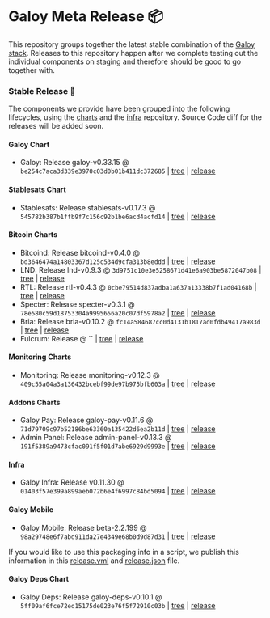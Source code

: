 # Galoy Meta Release 📦

This repository groups together the latest stable combination of the [Galoy stack](https://github.com/GaloyMoney/awesome-galoy#tech-components).
Releases to this repository happen after we complete testing out the individual components on staging and therefore should be good to go together with.

### Stable Release 🎉

The components we provide have been grouped into the following lifecycles, using the [charts](https://github.com/GaloyMoney/charts) and the [infra](https://github.com/GaloyMoney/galoy-infra) repository.
Source Code diff for the releases will be added soon.

#### Galoy Chart
- Galoy: Release galoy-v0.33.15 @ `be254c7aca3d339e3970c03d0b01b411dc372685` | [tree](https://github.com/GaloyMoney/charts/tree/be254c7aca3d339e3970c03d0b01b411dc372685/charts/galoy) | [release](https://github.com/GaloyMoney/charts/releases/tag/galoy-v0.33.15)

#### Stablesats Chart
- Stablesats: Release stablesats-v0.17.3 @ `545782b387b1ffb9f7c156c92b1be6acd4acfd14` | [tree](https://github.com/GaloyMoney/charts/tree/545782b387b1ffb9f7c156c92b1be6acd4acfd14/charts/stablesats) | [release](https://github.com/GaloyMoney/charts/releases/tag/stablesats-v0.17.3)

#### Bitcoin Charts
- Bitcoind: Release bitcoind-v0.4.0 @ `bd3646474a14803367d125c534d9cfa313b8eddd` | [tree](https://github.com/GaloyMoney/charts/tree/bd3646474a14803367d125c534d9cfa313b8eddd/charts/bitcoind) | [release](https://github.com/GaloyMoney/charts/releases/tag/bitcoind-v0.4.0)
- LND: Release lnd-v0.9.3 @ `3d9751c10e3e5258671d41e6a903be5872047b08` | [tree](https://github.com/GaloyMoney/charts/tree/3d9751c10e3e5258671d41e6a903be5872047b08/charts/lnd) | [release](https://github.com/GaloyMoney/charts/releases/tag/lnd-v0.9.3)
- RTL: Release rtl-v0.4.3 @ `0cbe79514d837adba1a637a13338b7f1ad04168b` | [tree](https://github.com/GaloyMoney/charts/tree/0cbe79514d837adba1a637a13338b7f1ad04168b/charts/rtl) | [release](https://github.com/GaloyMoney/charts/releases/tag/rtl-v0.4.3)
- Specter: Release specter-v0.3.1 @ `78e580c59d18753304a9995656a20c07df5978a2` | [tree](https://github.com/GaloyMoney/charts/tree/78e580c59d18753304a9995656a20c07df5978a2/charts/specter) | [release](https://github.com/GaloyMoney/charts/releases/tag/specter-v0.3.1)
- Bria: Release bria-v0.10.2 @ `fc14a584687cc0d4131b1817ad0fdb49417a983d` | [tree](https://github.com/GaloyMoney/charts/tree/fc14a584687cc0d4131b1817ad0fdb49417a983d/charts/bria) | [release](https://github.com/GaloyMoney/charts/releases/tag/bria-v0.10.2)
- Fulcrum: Release  @ `` | [tree](https://github.com/GaloyMoney/charts/tree//charts/fulcrum) | [release](https://github.com/GaloyMoney/charts/releases/tag/)

#### Monitoring Charts
- Monitoring: Release monitoring-v0.12.3 @ `409c55a04a3a136432bcebf99de97b975bfb603a` | [tree](https://github.com/GaloyMoney/charts/tree/409c55a04a3a136432bcebf99de97b975bfb603a/charts/monitoring) | [release](https://github.com/GaloyMoney/charts/releases/tag/monitoring-v0.12.3)

#### Addons Charts
- Galoy Pay: Release galoy-pay-v0.11.6 @ `71d79709c97b52186be63360a135422d6ea2b11d` | [tree](https://github.com/GaloyMoney/charts/tree/71d79709c97b52186be63360a135422d6ea2b11d/charts/galoy-pay) | [release](https://github.com/GaloyMoney/charts/releases/tag/galoy-pay-v0.11.6)
- Admin Panel: Release admin-panel-v0.13.3 @ `191f5389a9473cfac091f5f01d7abe6929d9993e` | [tree](https://github.com/GaloyMoney/charts/tree/191f5389a9473cfac091f5f01d7abe6929d9993e/charts/admin-panel) | [release](https://github.com/GaloyMoney/charts/releases/tag/admin-panel-v0.13.3)

#### Infra

- Galoy Infra: Release v0.11.30 @ `01403f57e399a899aeb072b6e4f6997c84bd5094` | [tree](https://github.com/GaloyMoney/galoy-infra/tree/01403f57e399a899aeb072b6e4f6997c84bd5094) | [release](https://github.com/GaloyMoney/galoy-infra/releases/tag/v0.11.30)

#### Galoy Mobile

- Galoy Mobile: Release beta-2.2.199 @ `98a29748e6f7abd911da27e4349e68b0d9d87d31` | [tree](https://github.com/GaloyMoney/galoy-mobile/tree/98a29748e6f7abd911da27e4349e68b0d9d87d31) | [release](https://github.com/GaloyMoney/galoy-mobile/releases/tag/beta-2.2.199)

If you would like to use this packaging info in a script, we publish this information in this [release.yml](./release.yml) and [release.json](./release.json) file.

#### Galoy Deps Chart
- Galoy Deps: Release galoy-deps-v0.10.1 @ `5ff09af6fce72ed15175de023e76f5f72910c03b` | [tree](https://github.com/GaloyMoney/charts/tree/5ff09af6fce72ed15175de023e76f5f72910c03b/charts/galoy-deps) | [release](https://github.com/GaloyMoney/charts/releases/tag/galoy-deps-v0.10.1)
